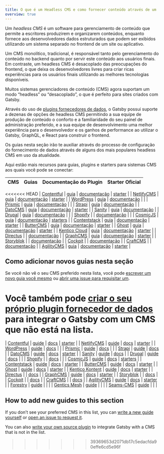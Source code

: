 ```yaml
---
title: O que é um Headless CMS e como fornecer conteúdo através de um
overview: true
---
```


Um _headless CMS_ é um software para gerenciamento de conteúdo que permite a escritores produzirem e organizarem conteúdos, enquanto fornece aos desenvolvedores dados estruturados que podem ser exibidos utilizando um sistema separado no frontend de um site ou aplicativo. 

Um CMS monolítico, tradicional, é responsável tanto pelo gerenciamento do conteúdo no backend quanto por servir este conteúdo aos usuários finais. Em contraste, um headless CMS é desacoplado das preocupações do frontend, o que deixa os desenvolvedores livres para criar ricas experiências para os usuários finais utilizando as melhores tecnologias disponíveis.

Muitos sistemas gerenciadores de conteúdo (CMS) agora suportam um modo “headless” ou “desacoplado”, o que é perfeito para sites criados com Gatsby.

Através do uso de [plugins fornecedores de dados](/plugins/?=source), o Gatsby possui suporte a dezenas de opções de headless CMS permitindo a sua equipe de produção de conteúdo o conforto e a familiaridade do seu painel de administração preferido, e a sua equipe de desenvolvimento uma melhor experiência para o desenvolvedor e os ganhos de performance ao utilizar o Gatsby, GraphQL, e React para construir o frontend.

Os guias nesta seção irão te auxiliar através do processo de configuração do fornecimento de dados através de alguns dos mais populares headless CMS em uso da atualidade.
<GuideList slug={props.slug} />

<!--
  A ordenação nesta seção é direcionada pelos downloads dos plugins do Gatsby (/plugins/?=gatsby-source-) & pelo tamaho/adoção do fornecedor do CMS.
-->

Aqui estão mais recursos para guias, plugins e starters para sistemas CMS aos quais você pode se conectar:

| CMS                                           | Guias                                                                           | Documentação do Plugin                                          | Starter Oficial                                                    |
| --------------------------------------------- | -------------------------------------------------------------------------------- | ---------------------------------------------------- | ------------------------------------------------------------------- |
<<<<<<< HEAD
| [Contentful](https://www.contentful.com/)     | [guia](/docs/sourcing-from-contentful/)                                         | [documentação](/packages/gatsby-source-contentful)           | [starter](/starters/contentful-userland/gatsby-contentful-starter/) |
| [NetlifyCMS](https://www.netlifycms.org/)     | [guia](/docs/sourcing-from-netlify-cms/)                                        | [documentação](/packages/gatsby-plugin-netlify-cms)          | [starter](/starters/netlify-templates/gatsby-starter-netlify-cms/)  |
| [WordPress](https://www.wordpress.com/)       | [guia](/docs/sourcing-from-wordpress/)                                          | [documentação](/packages/gatsby-source-wordpress)            |                                                                     |
| [Prismic](https://www.prismic.io/)            | [guia](/docs/sourcing-from-prismic/)                                            | [documentação](/packages/gatsby-source-prismic)              |                                                                     |
| [Strapi](https://strapi.io/)                  | [guia](/blog/2018-1-18-strapi-and-gatsby/)                                      | [documentação](/packages/gatsby-source-strapi)               |
| [DatoCMS](https://www.datocms.com/)           | [guia](https://www.gatsbyjs.com/guides/datocms/)                                | [documentação](/packages/gatsby-source-datocms)              | [starter](/starters/datocms/gatsby-portfolio/)                      |
| [Sanity](https://www.sanity.io/)              | [guia](/docs/sourcing-from-sanity)                                              | [documentação](/packages/gatsby-source-sanity/)              |
| [Drupal](https://www.drupal.com/)             | [guia](/docs/sourcing-from-drupal/)                                             | [documentação](/packages/gatsby-source-drupal)               |                                                                     |
| [Shopify](https://www.shopify.com/)           |                                                                                  | [documentação](/packages/gatsby-source-shopify)              |                                                                     |
| [CosmicJS](https://cosmicjs.com/)             | [guia](/blog/2018-06-07-build-a-gatsby-blog-using-the-cosmic-js-source-plugin/) | [documentação](/packages/gatsby-source-cosmicjs)             | [starters](/starters/?s=cosmicjs&v=2)                               |
| [Contentstack](https://www.contentstack.com/) | [guia](/docs/sourcing-from-contentstack)                                        | [documentação](/packages/gatsby-source-contentstack)         | [starter](/starters/contentstack/gatsby-starter-contentstack/)      |
| [ButterCMS](https://buttercms.com/)           | [guia](/docs/sourcing-from-buttercms/)                                          | [documentação](/packages/gatsby-source-buttercms)            | [starter](/starters/ButterCMS/gatsby-starter-buttercms/)            |
| [Ghost](https://ghost.org/)                   | [guia](/docs/sourcing-from-ghost/)                                              | [documentação](/packages/gatsby-source-ghost/)               | [starter](/starters/TryGhost/gatsby-starter-ghost/)                 |
| [Kentico Cloud](https://kenticocloud.com/)    | [guia](/docs/sourcing-from-kentico-cloud)                                       | [documentação](/packages/gatsby-source-kentico-cloud)        | [starter](/starters/Kentico/gatsby-starter-kentico-cloud/)          |
| [Directus](https://directus.io/)              |                                                                                  | [documentação](/packages/gatsby-source-directus)             |
| [GraphCMS](https://graphcms.com/)             | [guia](/docs/sourcing-from-graphcms)                                            | [documentação](/packages/gatsby-source-graphql)              | [starter](/starters/GraphCMS/gatsby-graphcms-tailwindcss-example/)  |
| [Storyblok](https://www.storyblok.com/)       |                                                                                  | [documentação](/packages/gatsby-source-storyblok)            |
| [Cockpit](https://getcockpit.com/)            |                                                                                  | [documentação](/packages/gatsby-plugin-cockpit)              |
| [CraftCMS](https://craftcms.com/)             |                                                                                  | [documentação](/packages/gatsby-source-craftcms)             |
| [AgilityCMS](https://agilitycms.com/)         | [guia](/docs/sourcing-from-agilitycms/)                                         | [documentação](/packages/@agility/gatsby-source-agilitycms/) | [starter](/starters/agility/agility-gatsby-starter/)                |

## Como adicionar novos guias nesta seção

Se você não vê o seu CMS preferido nesta lista, você pode [escrever um novo guia você mesmo](/contributing/how-to-contribute/) ou [abrir uma issue para requisitar um](https://github.com/gatsbyjs/gatsby/issues/new/choose).

Você também pode [criar o seu próprio plugin fornecedor de dados](/docs/creating-a-source-plugin/) para integrar o Gatsby com um CMS que não está na lista.
=======
| [Contentful](https://www.contentful.com/)     | [guide](/docs/sourcing-from-contentful/)                                         | [docs](/packages/gatsby-source-contentful)           | [starter](/starters/contentful-userland/gatsby-contentful-starter/) |
| [NetlifyCMS](https://www.netlifycms.org/)     | [guide](/docs/sourcing-from-netlify-cms/)                                        | [docs](/packages/gatsby-plugin-netlify-cms)          | [starter](/starters/netlify-templates/gatsby-starter-netlify-cms/)  |
| [WordPress](https://www.wordpress.com/)       | [guide](/docs/sourcing-from-wordpress/)                                          | [docs](/packages/gatsby-source-wordpress)            |                                                                     |
| [Prismic](https://www.prismic.io/)            | [guide](/docs/sourcing-from-prismic/)                                            | [docs](/packages/gatsby-source-prismic)              |                                                                     |
| [Strapi](https://strapi.io/)                  | [guide](/blog/2018-1-18-strapi-and-gatsby/)                                      | [docs](/packages/gatsby-source-strapi)               |
| [DatoCMS](https://www.datocms.com/)           | [guide](https://www.gatsbyjs.com/guides/datocms/)                                | [docs](/packages/gatsby-source-datocms)              | [starter](/starters/datocms/gatsby-portfolio/)                      |
| [Sanity](https://www.sanity.io/)              | [guide](/docs/sourcing-from-sanity)                                              | [docs](/packages/gatsby-source-sanity/)              |
| [Drupal](https://www.drupal.com/)             | [guide](/docs/sourcing-from-drupal/)                                             | [docs](/packages/gatsby-source-drupal)               |                                                                     |
| [Shopify](https://www.shopify.com/)           |                                                                                  | [docs](/packages/gatsby-source-shopify)              |                                                                     |
| [CosmicJS](https://cosmicjs.com/)             | [guide](/blog/2018-06-07-build-a-gatsby-blog-using-the-cosmic-js-source-plugin/) | [docs](/packages/gatsby-source-cosmicjs)             | [starters](/starters/?s=cosmicjs&v=2)                               |
| [Contentstack](https://www.contentstack.com/) | [guide](/docs/sourcing-from-contentstack)                                        | [docs](/packages/gatsby-source-contentstack)         | [starter](/starters/contentstack/gatsby-starter-contentstack/)      |
| [ButterCMS](https://buttercms.com/)           | [guide](/docs/sourcing-from-buttercms/)                                          | [docs](/packages/gatsby-source-buttercms)            | [starter](/starters/ButterCMS/gatsby-starter-buttercms/)            |
| [Ghost](https://ghost.org/)                   | [guide](/docs/sourcing-from-ghost/)                                              | [docs](/packages/gatsby-source-ghost/)               | [starter](/starters/TryGhost/gatsby-starter-ghost/)                 |
| [Kentico Kontent](https://kontent.ai/)        | [guide](/docs/sourcing-from-kentico-kontent)                                     | [docs](/packages/@kentico/gatsby-source-kontent)     | [starter](/starters/Kentico/gatsby-starter-kontent/)                |
| [Directus](https://directus.io/)              |                                                                                  | [docs](/packages/gatsby-source-directus)             |
| [GraphCMS](https://graphcms.com/)             | [guide](/docs/sourcing-from-graphcms)                                            | [docs](/packages/gatsby-source-graphql)              | [starter](/starters/GraphCMS/gatsby-graphcms-tailwindcss-example/)  |
| [Storyblok](https://www.storyblok.com/)       |                                                                                  | [docs](/packages/gatsby-source-storyblok)            |
| [Cockpit](https://getcockpit.com/)            |                                                                                  | [docs](/packages/gatsby-plugin-cockpit)              |
| [CraftCMS](https://craftcms.com/)             |                                                                                  | [docs](/packages/gatsby-source-craftcms)             |
| [AgilityCMS](https://agilitycms.com/)         | [guide](/docs/sourcing-from-agilitycms/)                                         | [docs](/packages/@agility/gatsby-source-agilitycms/) | [starter](/starters/agility/agility-gatsby-starter/)                |
| [Forestry](https://forestry.io/)              | [guide](/docs/sourcing-from-forestry/)                                           |                                                      |                                                                     |
| [Gentics Mesh](https://getmesh.io)            | [guide](/docs/sourcing-from-gentics-mesh)                                        |                                                      |                                                                     |
| [Seams-CMS](https://seams-cms.com/)           | [guide](/docs/sourcing-from-seams-cms)                                           |                                                      |                                                                     |

## How to add new guides to this section

If you don’t see your preferred CMS in this list, you can [write a new guide yourself](/contributing/how-to-contribute/) or [open an issue to request it](https://github.com/gatsbyjs/gatsby/issues/new/choose).

You can also [write your own source plugin](/docs/creating-a-source-plugin/) to integrate Gatsby with a CMS that is not in the list.
>>>>>>> 39369653d2071db17c5edacfda90effe6cd5e96f
